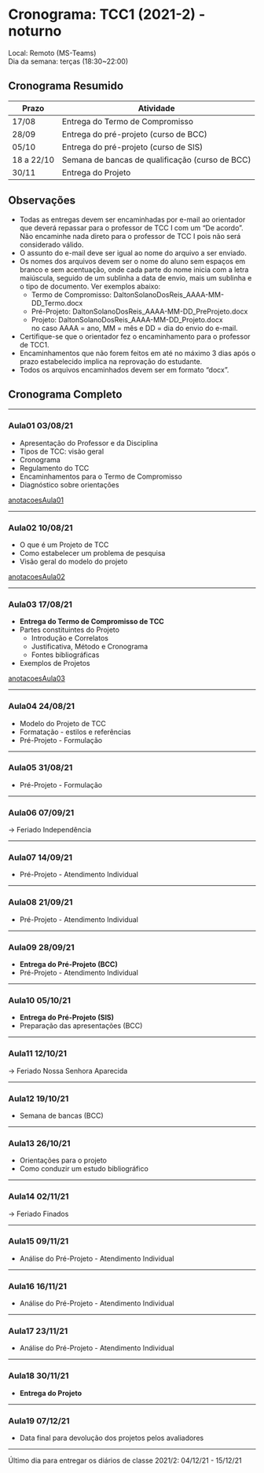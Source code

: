# Cronograma: TCC1 (2021-2) - noturno

Local: Remoto (MS-Teams)  
Dia da semana: terças (18:30\~22:00)  

## Cronograma Resumido  

<!-- ☞ bbf1208b-fad1-418c-a756-d8618c7a1419 -->
| Prazo      | Atividade                                       |
| ---------- | ----------------------------------------------- |
| 17/08      | Entrega do Termo de Compromisso                 |
| 28/09      | Entrega do pré-projeto (curso de BCC)           |
| 05/10      | Entrega do pré-projeto (curso de SIS)           |
| 18 a 22/10 | Semana de bancas de qualificação (curso de BCC) |
| 30/11      | Entrega do Projeto

## Observações

- Todas as entregas devem ser encaminhadas por e-mail ao orientador que deverá repassar para o professor de TCC I com um “De acordo”. Não encaminhe nada direto para o professor de TCC I pois não será considerado válido.  
- O assunto do e-mail deve ser igual ao nome do arquivo a ser enviado.  
- Os nomes dos arquivos devem ser o nome do aluno sem espaços em branco e sem acentuação, onde cada parte do nome inicia com a letra maiúscula, seguido de um sublinha a data de envio, mais um sublinha e o tipo de documento. Ver exemplos abaixo:  
  - Termo de Compromisso: DaltonSolanoDosReis_AAAA-MM-DD_Termo.docx  
  - Pré-Projeto: DaltonSolanoDosReis_AAAA-MM-DD_PreProjeto.docx  
  - Projeto: DaltonSolanoDosReis_AAAA-MM-DD_Projeto.docx  
      no caso AAAA = ano, MM = mês e DD = dia do envio do e-mail.  
- Certifique-se que o orientador fez o encaminhamento para o professor de TCC1.  
- Encaminhamentos que não forem feitos em até no máximo 3 dias após o prazo estabelecido implica na reprovação do estudante.  
- Todos os arquivos encaminhados devem ser em formato “docx”.  

## Cronograma Completo

----

### Aula01 03/08/21

- Apresentação do Professor e da Disciplina  
- Tipos de TCC: visão geral  
- Cronograma
- Regulamento do TCC  
- Encaminhamentos para o Termo de Compromisso  
- Diagnóstico sobre orientações  

[anotacoesAula01](aula01Anotacoes.md "anotacoesAula01")  

----

### Aula02 10/08/21

- O que é um Projeto de TCC  
- Como estabelecer um problema de pesquisa  
- Visão geral do modelo do projeto  

[anotacoesAula02](aula02Anotacoes.md "anotacoesAula02")  

----

### Aula03 17/08/21

- **Entrega do Termo de Compromisso de TCC**  
- Partes constituintes do Projeto  
  - Introdução e Correlatos  
  - Justificativa, Método e Cronograma  
  - Fontes bibliográficas  
- Exemplos de Projetos  

[anotacoesAula03](aula03Anotacoes.md "anotacoesAula03")  

----

### Aula04 24/08/21

- Modelo do Projeto de TCC  
- Formatação - estilos e referências  
- Pré-Projeto - Formulação

----

### Aula05 31/08/21

- Pré-Projeto - Formulação

----

### Aula06 07/09/21

-> Feriado Independência

----

<!-- ☞ 1ffaaaa0-f41c-46d7-9d5d-4a4c4ebc3380 -->
### Aula07 14/09/21

- Pré-Projeto - Atendimento Individual

----

### Aula08 21/09/21

- Pré-Projeto - Atendimento Individual

----

### Aula09 28/09/21

- **Entrega do Pré-Projeto (BCC)**
- Pré-Projeto - Atendimento Individual

----

### Aula10 05/10/21

- **Entrega do Pré-Projeto (SIS)**
- Preparação das apresentações (BCC)

----

### Aula11 12/10/21

-> Feriado Nossa Senhora Aparecida

----

### Aula12 19/10/21

- Semana de bancas (BCC)  

----

### Aula13 26/10/21

- Orientações para o projeto  
- Como conduzir um estudo bibliográfico  

----

### Aula14 02/11/21

-> Feriado Finados

----

### Aula15 09/11/21

- Análise do Pré-Projeto - Atendimento Individual  

----

### Aula16 16/11/21

- Análise do Pré-Projeto - Atendimento Individual  

----

### Aula17 23/11/21

- Análise do Pré-Projeto - Atendimento Individual  

----

### Aula18 30/11/21

- **Entrega do Projeto**  

----

### Aula19 07/12/21

- Data final para devolução dos projetos pelos avaliadores  

----

Último dia para entregar os diários de classe 2021/2: 04/12/21 - 15/12/21
